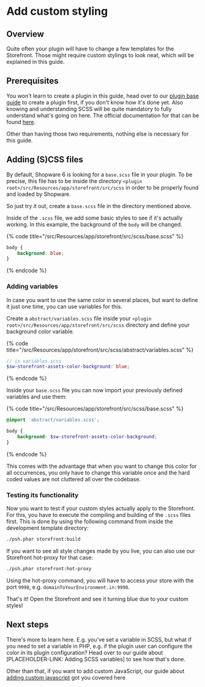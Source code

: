 # Add custom styling

## Overview

Quite often your plugin will have to change a few templates for the Storefront.
Those might require custom stylings to look neat, which will be explained in this guide.

## Prerequisites

You won't learn to create a plugin in this guide, head over to our [plugin base guide](../plugin-base-guide.md) to
create a plugin first, if you don't know how it's done yet.
Also knowing and understanding SCSS will be quite mandatory to fully understand what's going on here.
The official documentation for that can be found [here](https://sass-lang.com/documentation).

Other than having those two requirements, nothing else is necessary for this guide.

## Adding (S)CSS files

By default, Shopware 6 is looking for a `base.scss` file in your plugin.
To be precise, this file has to be inside the directory `<plugin root>/src/Resources/app/storefront/src/scss` in order to be properly found
and loaded by Shopware.

So just try it out, create a `base.scss` file in the directory mentioned above.

Inside of the `.scss` file, we add some basic styles to see if it's actually working. In this example, 
the background of the `body` will be changed.

{% code title="<plugin root>/src/Resources/app/storefront/src/scss/base.scss" %}
```scss
body {
    background: blue;
}
```
{% endcode %}

### Adding variables

In case you want to use the same color in several places, but want to define it just one time, you can use variables for this.

Create a `abstract/variables.scss` file inside your `<plugin root>/src/Resources/app/storefront/src/scss` directory and define your background color variable.

{% code title="<plugin root>/src/Resources/app/storefront/src/scss/abstract/variables.scss" %}
```scss
// in variables.scss
$sw-storefront-assets-color-background: blue;
```
{% endcode %}

Inside your `base.scss` file you can now import your previously defined variables and use them:

{% code title="<plugin root>/src/Resources/app/storefront/src/scss/base.scss" %}
```scss
@import 'abstract/variables.scss';

body {
    background: $sw-storefront-assets-color-background;
}
```
{% endcode %}

This comes with the advantage that when you want to change this color for all occurrences, you only have to change this variable once and
the hard coded values are not cluttered all over the codebase.

### Testing its functionality

Now you want to test if your custom styles actually apply to the Storefront.
For this, you have to execute the compiling and building of the `.scss` files first.
This is done by using the following command from inside the development template directory:

```bash
./psh.phar storefront:build
```

If you want to see all style changes made by you live, you can also use our Storefront hot-proxy for that case:

```bash
./psh.phar storefront:hot-proxy
```

Using the hot-proxy command, you will have to access your store with the port `9998`, e.g. `domainToYourEnvironment.in:9998`.

That's it! Open the Storefront and see it turning blue due to your custom styles!

## Next steps

There's more to learn here.
E.g. you've set a variable in SCSS, but what if you need to set a variable in PHP, e.g. if the plugin user can
configure the color in its plugin configuration?
Head over to our guide about [PLACEHOLDER-LINK: Adding SCSS variables] to see how that's done.

Other than that, if you want to add custom JavaScript, our guide about [adding custom javascript](./add-custom-javascript.md) got
you covered here
